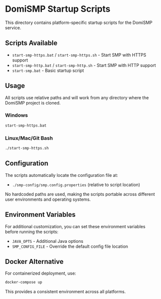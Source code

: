 # DomiSMP Startup Scripts

This directory contains platform-specific startup scripts for the DomiSMP service.

## Scripts Available

- `start-smp-https.bat` / `start-smp-https.sh` - Start SMP with HTTPS support
- `start-smp-http.bat` / `start-smp-http.sh` - Start SMP with HTTP support  
- `start-smp.bat` - Basic startup script

## Usage

All scripts use relative paths and will work from any directory where the DomiSMP project is cloned.

### Windows
```bash
start-smp-https.bat
```

### Linux/Mac/Git Bash
```bash
./start-smp-https.sh
```

## Configuration

The scripts automatically locate the configuration file at:
- `./smp-config/smp.config.properties` (relative to script location)

No hardcoded paths are used, making the scripts portable across different user environments and operating systems.

## Environment Variables

For additional customization, you can set these environment variables before running the scripts:

- `JAVA_OPTS` - Additional Java options
- `SMP_CONFIG_FILE` - Override the default config file location

## Docker Alternative

For containerized deployment, use:
```bash
docker-compose up
```

This provides a consistent environment across all platforms.
